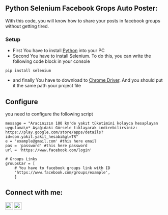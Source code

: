 ## Python Selenium Facebook Grops Auto Poster:

With this code, you will know how to share your posts in facebook groups without getting tired.

### Setup
- First You have to install [Python](https://www.python.org/downloads/) into your PC
- Second You have to install Selenium. To do this, you can write the following code block in your console

```pip install selenium```
- and finally You have to download to [Chrome Driver](https://chromedriver.chromium.org/downloads). And you should put it the same path your project file


## Configure

you need to configure the following script
```
message = "Aracınızın 100 km'de yakıt tüketimini kolayca hesaplayan uygulama\n* Aşağıdaki Görsele tıklayarak indirebilirsiniz: https://play.google.com/store/apps/details?id=com.yakit.yakit_hesabi&gl=TR"
e = 'example@gmail.com' #this here email
pas = 'password' #this here password
url = 'https://www.facebook.com/login'

# Groups Links
groupsCar = [
    # You have to facebook groups link with ID
    'https://www.facebook.com/groups/example',
    ]

```

## Connect with me:
<a href="https://www.linkedin.com/in/muhammed-akar-9a0036155/"><img src="https://raw.githubusercontent.com/rahuldkjain/github-profile-readme-generator/master/src/images/icons/Social/linked-in-alt.svg" align="left" height="24" width="24" ></a>
<a href="https://stackoverflow.com/users/15971548/muhammed-akar"><img src="https://raw.githubusercontent.com/rahuldkjain/github-profile-readme-generator/master/src/images/icons/Social/stack-overflow.svg" align="left" height="24" width="24" ></a>
